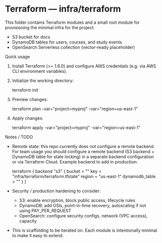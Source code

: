 # Terraform — infra/terraform

This folder contains Terraform modules and a small root module for provisioning the minimal infra for the project:
- S3 bucket for docs
- DynamoDB tables for users, courses, and study events
- OpenSearch Serverless collection (vector-ready placeholder)

Quick usage

1. Install Terraform (>= 1.6.0) and configure AWS credentials (e.g. via AWS CLI environment variables).

2. Initialize the working directory:

   terraform init

3. Preview changes:

   terraform plan -var="project=myproj" -var="region=us-east-1"

4. Apply changes:

   terraform apply -var="project=myproj" -var="region=us-east-1"

Notes / TODO

- Remote state: this repo currently does not configure a remote backend. For team usage you should configure a remote backend (S3 backend + DynamoDB table for state locking) in a separate backend configuration or via Terraform Cloud. Example backend to add in production:

  terraform {
    backend "s3" {
      bucket = "<state-bucket>"
      key    = "infra/terraform/terraform.tfstate"
      region = "us-east-1"
      dynamodb_table = "<state-lock-table>"
    }
  }

- Security / production hardening to consider:
  - S3: enable encryption, block public access, lifecycle rules
  - DynamoDB: add GSIs, point-in-time recovery, autoscaling if not using PAY_PER_REQUEST
  - OpenSearch: configure security configs, network (VPC access), capacity

- This is scaffolding to be iterated on. Each module is intentionally minimal to make it easy to extend.
